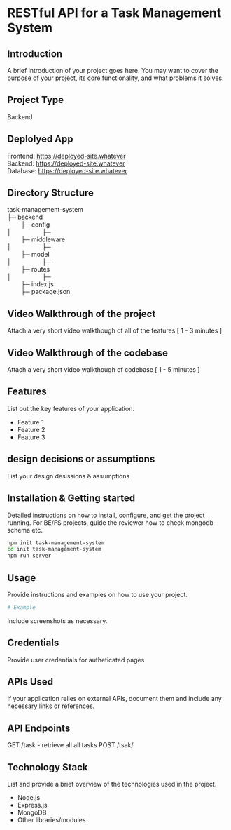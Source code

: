 # RESTful API for a Task Management System

## Introduction
A brief introduction of your project goes here. You may want to cover the purpose of your project, its core functionality, and what problems it solves.

## Project Type
Backend 

## Deplolyed App
Frontend: https://deployed-site.whatever<br/>
Backend: https://deployed-site.whatever<br/>
Database: https://deployed-site.whatever<br/>

## Directory Structure
task-management-system<br/>
├─ backend<br/>
    &nbsp;&nbsp;&nbsp;&nbsp;&nbsp;&nbsp;&nbsp;&nbsp;├─ config<br/>
    │&nbsp;&nbsp;&nbsp;&nbsp;&nbsp;&nbsp;&nbsp;&nbsp;&nbsp;&nbsp;&nbsp;&nbsp;&nbsp;&nbsp;&nbsp;&nbsp;&nbsp;&nbsp;├─ <br/>
    &nbsp;&nbsp;&nbsp;&nbsp;&nbsp;&nbsp;&nbsp;&nbsp;├─ middleware<br/>
    │&nbsp;&nbsp;&nbsp;&nbsp;&nbsp;&nbsp;&nbsp;&nbsp;&nbsp;&nbsp;&nbsp;&nbsp;&nbsp;&nbsp;&nbsp;&nbsp;&nbsp;&nbsp;├─ <br/>
    &nbsp;&nbsp;&nbsp;&nbsp;&nbsp;&nbsp;&nbsp;&nbsp;├─ model<br/>
    │&nbsp;&nbsp;&nbsp;&nbsp;&nbsp;&nbsp;&nbsp;&nbsp;&nbsp;&nbsp;&nbsp;&nbsp;&nbsp;&nbsp;&nbsp;&nbsp;&nbsp;&nbsp;├─ <br/>
    &nbsp;&nbsp;&nbsp;&nbsp;&nbsp;&nbsp;&nbsp;&nbsp;├─ routes<br/>
    │&nbsp;&nbsp;&nbsp;&nbsp;&nbsp;&nbsp;&nbsp;&nbsp;&nbsp;&nbsp;&nbsp;&nbsp;&nbsp;&nbsp;&nbsp;&nbsp;&nbsp;&nbsp;├─ <br/>
    &nbsp;&nbsp;&nbsp;&nbsp;&nbsp;&nbsp;&nbsp;&nbsp;├─ index.js<br/>
    &nbsp;&nbsp;&nbsp;&nbsp;&nbsp;&nbsp;&nbsp;&nbsp;├─ package.json<br/>

## Video Walkthrough of the project
Attach a very short video walkthough of all of the features [ 1 - 3 minutes ]

## Video Walkthrough of the codebase
Attach a very short video walkthough of codebase [ 1 - 5 minutes ]

## Features
List out the key features of your application.

- Feature 1
- Feature 2
- Feature 3

## design decisions or assumptions
List your design desissions & assumptions

## Installation & Getting started
Detailed instructions on how to install, configure, and get the project running. For BE/FS projects, guide the reviewer how to check mongodb schema etc.

```bash
npm init task-management-system
cd init task-management-system
npm run server
```

## Usage
Provide instructions and examples on how to use your project.

```bash
# Example
```

Include screenshots as necessary.

## Credentials
Provide user credentials for autheticated pages

## APIs Used
If your application relies on external APIs, document them and include any necessary links or references.

## API Endpoints
GET /task - retrieve all all tasks
POST /tsak/


## Technology Stack
List and provide a brief overview of the technologies used in the project.

- Node.js
- Express.js
- MongoDB
- Other libraries/modules
